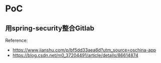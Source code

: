 # PoC

## 用spring-security整合Gitlab

Reference:
* https://www.jianshu.com/p/bf5dd33aea6d?utm_source=oschina-app
* https://blog.csdn.net/m0_37204491/article/details/86614874